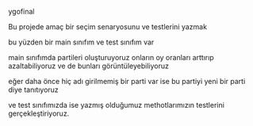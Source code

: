 ygofinal

Bu projede amaç bir seçim senaryosunu ve testlerini yazmak

bu yüzden bir main sınıfım ve test sınıfım var

main sınıfımda partileri oluşturuyoruz onların oy oranları arttırıp azaltabiliyoruz ve de bunları görüntüleyebiliyoruz

eğer daha önce hiç adı girilmemiş bir parti var ise bu partiyi yeni bir parti diye tanıtıyoruz

ve test sınıfımızda ise yazmış olduğumuz methotlarımızın testlerini gerçekleştiriyoruz.
